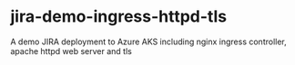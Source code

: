 # jira-demo-ingress-httpd-tls
A demo JIRA deployment to Azure AKS including nginx ingress controller, apache httpd web server and tls

